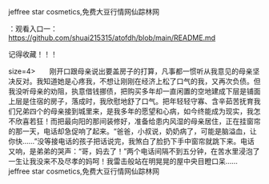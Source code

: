 jeffree star cosmetics,免费大豆行情网仙踪林网

：观看入口一：https://github.com/shuai215315/atofdh/blob/main/README.md


记得收藏！！！



size=4>　　刚开口跟母亲说出要盖房子的打算，凡事都一惯听从我意见的母亲坚决反对。我知道她是心疼我，不想让刚刚在经济上松了口气的我，又再次负债。但我没听母亲的劝阻，执意借钱挪债，把购买多年却一直闲置的空地建成下层是铺面上层是住宿的房子，落成时，我欣慰地舒了口气。把年轻轻守寡、含辛茹苦抚育我们兄弟四个的母亲接到城里来，是我多年的愿望和心病，如今终能成为现实，我怎不欣喜若狂！而把最向阳的那间装修好，准备给患内风湿的母亲居住，正在挂窗帘的那一天，电话却急促响了起来。“爸爸，小叔说，奶奶病了，可能是脑溢血，让你快……”没等接电话的孩子把话说完，我煞白了脸扔下手中窗帘就跳下来。电话又响，是弟弟的哭声：“哥，妈去了！”两个电话间隔不到五分钟，在苦水里浸泡了一生让我没来不及尽孝的妈呵！我雷击般站在明晃晃的屋中央目瞪口呆……
jeffree star cosmetics,免费大豆行情网仙踪林网
